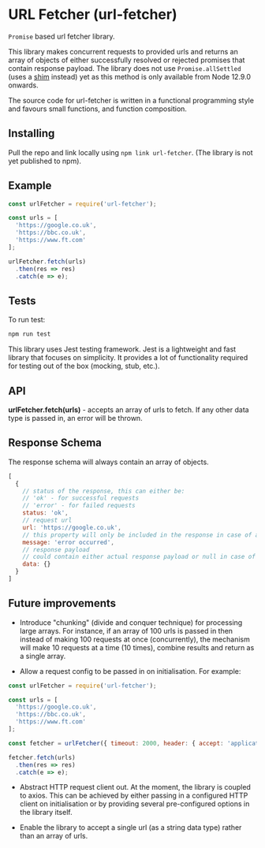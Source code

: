 # URL Fetcher (url-fetcher)

`Promise` based url fetcher library.

This library makes concurrent requests to provided urls and returns an array of objects of either successfully resolved or rejected promises that contain response payload. The library does not use `Promise.allSettled` (uses a [shim](https://www.npmjs.com/package/promise.allsettled) instead) yet as this method is only available from Node 12.9.0 onwards.

The source code for url-fetcher is written in a functional programming style and favours small functions, and function composition.

## Installing

Pull the repo and link locally using `npm link url-fetcher`. (The library is not yet published to npm).

## Example

```javascript
const urlFetcher = require('url-fetcher');

const urls = [
  'https://google.co.uk',
  'https://bbc.co.uk',
  'https://www.ft.com'
];

urlFetcher.fetch(urls)
  .then(res => res)
  .catch(e => e);
```

## Tests

To run test:

```js
npm run test
```

This library uses Jest testing framework. Jest is a lightweight and fast library that focuses on simplicity. It provides a lot of functionality required for testing out of the box (mocking, stub, etc.).

## API

**urlFetcher.fetch(urls)** - accepts an array of urls to fetch. If any other data type is passed in, an error will be thrown.

## Response Schema

The response schema will always contain an array of objects.

```javascript
[
  {
    // status of the response, this can either be:
    // 'ok' - for successful requests
    // 'error' - for failed requests
    status: 'ok',
    // request url
    url: 'https://google.co.uk',
    // this property will only be included in the response in case of a failed request
    message: 'error occurred',
    // response payload
    // could contain either actual response payload or null in case of error
    data: {}
  }
]
```

## Future improvements

- Introduce "chunking" (divide and conquer technique) for processing large arrays. For instance, if an array of 100 urls is passed in then instead of making 100 requests at once (concurrently), the mechanism will make 10 requests at a time (10 times), combine results and return as a single array.

- Allow a request config to be passed in on initialisation. For example:

```javascript
const urlFetcher = require('url-fetcher');

const urls = [
  'https://google.co.uk',
  'https://bbc.co.uk',
  'https://www.ft.com'
];

const fetcher = urlFetcher({ timeout: 2000, header: { accept: 'application/json' } });

fetcher.fetch(urls)
  .then(res => res)
  .catch(e => e);
```

- Abstract HTTP request client out. At the moment, the library is coupled to axios. This can be achieved by either passing in a configured HTTP client on initialisation or by providing several pre-configured options in the library itself.

- Enable the library to accept a single url (as a string data type) rather than an array of urls.